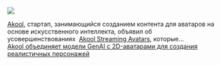 <!--2025-02-27 14:54:30-->
<div class="yb">
  <div class="rss smaller1 habr"><img src="https://habrastorage.org/getpro/habr/upload_files/2fe/ee2/56c/2feee256c5cdb98e9cfdc77773be397c.jpg" /><p><a href="https://akool.com/">Akool</a>, стартап, занимающийся созданием контента для аватаров на основе искусственного интеллекта, объявил об усовершенствованиях&nbsp;&nbsp;<a href="https://akool.com/apps/streaming-avatar">Akool Streaming Avatars</a>, которые... <br><a class="light" href="https://habr.com/ru/companies/bothub/news/886446/?utm_source=habrahabr&utm_medium=rss&utm_campaign=886446">Akool объединяет модели GenAI с 2D-аватарами для создания реалистичных персонажей</a></div>
</div>
